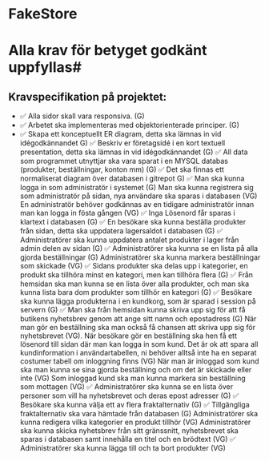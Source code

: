 # FakeStore
# Alla krav för betyget godkänt uppfyllas#


## Kravspecifikation på projektet:

- ✅ Alla sidor skall vara responsiva. (G) 
- ✅ Arbetet ska implementeras med objektorienterade principer. (G)
- ✅ Skapa ett konceptuellt ER diagram, detta ska lämnas in vid idégodkännandet G)
✅ Beskriv er företagsidé i en kort textuell presentation, detta ska lämnas in vid idégodkännandet (G)
✅ All data som programmet utnyttjar ska vara sparat i en MYSQL databas (produkter, beställningar, konton mm) (G)
✅ Det ska finnas ett normaliserat diagram över databasen i gitrepot G)
✅ Man ska kunna logga in som administratör i systemet (G)
Man ska kunna registrera sig som administratör på sidan, nya användare ska sparas i databasen (VG)       
En administratör behöver godkännas av en tidigare administratör innan man kan logga in fösta gången (VG)
✅ Inga Lösenord får sparas i klartext i databasen (G)
✅ En besökare ska kunna beställa produkter från sidan, detta ska uppdatera lagersaldot i databasen (G)
✅ Administratörer ska kunna uppdatera antalet produkter i lager från admin delen av sidan (G)
✅ Administratörer ska kunna se en lista på alla gjorda beställningar (G)
Administratörer ska kunna markera beställningar som skickade (VG)
✅ Sidans produkter ska delas upp i kategorier, en produkt ska tillhöra minst en kategori, men kan tillhöra flera (G)
✅ Från hemsidan ska man kunna se en lista över alla produkter, och man ska kunna lista bara dom produkter som tillhör en kategori (G)
✅ Besökare ska kunna lägga produkterna i en kundkorg, som är sparad i session på servern (G)
✅ Man ska från hemsidan kunna skriva upp sig för att få butikens nyhetsbrev genom att ange sitt namn och epostadress (G)
När man gör en beställning ska man också få chansen att skriva upp sig för nyhetsbrevet (VG).
När besökare gör en beställning ska hen få ett lösenord till sidan där man kan logga in som kund. Det är ok att spara all kundinformation i användartabellen, ni behöver alltså inte ha en separat costumer tabell om inloggning finns (VG)
När man är inloggad som kund ska man kunna se sina gjorda beställning och om det är skickade eller inte (VG)
Som inloggad kund ska man kunna markera sin beställning som mottagen (VG)
✅ Administratörer ska kunna se en lista över personer som vill ha nyhetsbrevet och deras epost adresser (G)
✅ Besökare ska kunna välja ett av flera fraktalternativ (G)
✅ Tillgängliga fraktalternativ ska vara hämtade från databasen (G)
Administratörer ska kunna redigera vilka kategorier en produkt tillhör (VG)
Administratörer ska kunna skicka nyhetsbrev från sitt gränssnitt, nyhetsbrevet ska sparas i databasen samt innehålla en titel och en brödtext (VG)
✅ Administratörer ska kunna lägga till och ta bort produkter (VG)
